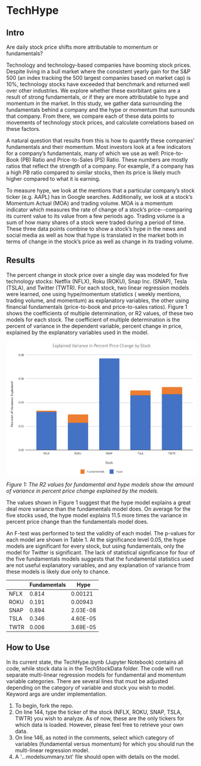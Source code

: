 # TechHype

## Intro 

Are daily stock price shifts more attributable to momentum or fundamentals?

Technology and technology-based companies have booming stock prices. Despite living in a bull market where the consistent yearly gain for the S&P 500 (an index tracking the 500 largest companies based on market cap) is 10%, technology stocks have exceeded that benchmark and returned well over other industries. We explore whether these exorbitant gains are a result of strong fundamentals, or if they are more attributable to hype and momentum in the market. In this study, we gather data surrounding the fundamentals behind a company and the hype or momentum that surrounds that company. From there, we compare each of these data points to movements of technology stock prices, and calculate correlations based on these factors. 

A natural question that results from this is how to quantify these companies’ fundamentals and their momentum. Most investors look at a few indicators for a company’s fundamentals, many of which we use as well: Price-to-Book (PB) Ratio and Price-to-Sales (PS) Ratio. These numbers are mostly ratios that reflect the strength of a company. For example, if a company has a high PB ratio compared to similar stocks, then its price is likely much higher compared to what it is earning. 

To measure hype, we look at the mentions that a particular company’s stock ticker (e.g. AAPL) has in Google searches. Additionally, we look at a stock’s Momentum Actual (MOA) and trading volume. MOA is a momentum indicator which measures the rate of change of a stock’s price--comparing its current value to its value from a few periods ago. Trading volume is a sum of how many shares of a stock were traded during a period of time.  These three data points combine to show a stock’s hype in the news and social media as well as how that hype is translated in the market both in terms of change in the stock’s price as well as change in its trading volume. 

## Results

The percent change in stock price over a single day was modeled for five technology stocks: Netflix (NFLX), Roku (ROKU), Snap Inc. (SNAP), Tesla (TSLA), and Twitter (TWTR). For each stock, two linear regression models were learned, one using hype/momentum statistics ( weekly mentions, trading volume, and momentum) as explanatory variables, the other using financial fundamentals (price-to-book and price-to-sales ratios). Figure 1 shows the coefficients of multiple determination, or R2 values, of these two models for each stock. The coefficient of multiple determination is the percent of variance in the dependent variable, percent change in price, explained by the explanatory variables used in the model.

<img align="center" src="images/explained_variance.PNG" width = "600" height = "360">

*Figure 1: The R2 values for fundamental and hype models show the amount of variance in percent price change explained by the models.*

The values shown in Figure 1 suggest that the hype model explains a great deal more variance than the fundamentals model does. On average for the five stocks used, the hype model explains 11.5 more times the variance in percent price change than the fundamentals model does.

An F-test was performed to test the validity of each model. The p-values for each model are shown in Table 1. At the significance level 0.05, the hype models are significant for every stock, but using fundamentals, only the model for Twitter is significant. The lack of statistical significance for four of the five fundamentals models suggests that the fundamental statistics used are not useful explanatory variables, and any explanation of variance from these models is likely due only to chance.


|               | Fundamentals | Hype |
| ------------- | ------------- | ------------- |
| NFLX  | 0.814  | 0.00121 |
| ROKU  | 0.191  | 0.00943 |
| SNAP  | 0.894  | 2.03E-08 |
| TSLA  | 0.346 | 4.60E-05 |
| TWTR  | 0.006 | 3.69E-05 |

## How to Use

In its current state, the TechHype.ipynb (Jupyter Notebook) contains all code, while stock data is in the TechStockData folder. The code will run separate multi-linear regression models for fundamental and momentum variable categories. There are several lines that must be adjusted depending on the category of variable and stock you wish to model. Keyword args are under implementation. 

1. To begin, fork the repo.
2. On line 144, type the ticker of the stock (NFLX, ROKU, SNAP, TSLA, TWTR) you wish to analyze. As of now, these are the only tickers for which data is loaded. However, please feel free to retrieve your own data.
3. On line 146, as noted in the comments, select which category of variables (fundamental versus momentum) for which you should run the multi-linear regression model.
4. A '...modelsummary.txt' file should open with details on the model.




